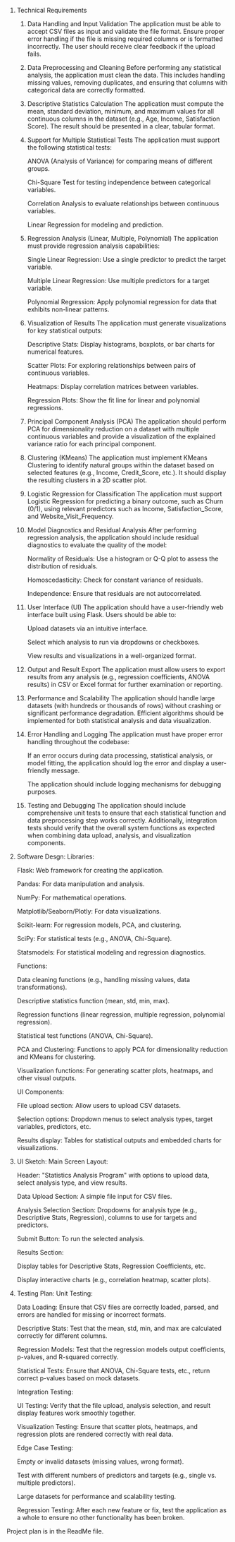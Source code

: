1.  Technical Requirements
    1. Data Handling and Input Validation
        The application must be able to accept CSV files as input and validate the file format. Ensure proper error handling if the file is missing required columns or is formatted incorrectly. The user should receive clear feedback if the upload fails.

    2. Data Preprocessing and Cleaning
        Before performing any statistical analysis, the application must clean the data. This includes handling missing values, removing duplicates, and ensuring that columns with categorical data are correctly formatted.

    3. Descriptive Statistics Calculation
        The application must compute the mean, standard deviation, minimum, and maximum values for all continuous columns in the dataset (e.g., Age, Income, Satisfaction Score). The result should be presented in a clear, tabular format.

    4. Support for Multiple Statistical Tests
        The application must support the following statistical tests:

        ANOVA (Analysis of Variance) for comparing means of different groups.

        Chi-Square Test for testing independence between categorical variables.

        Correlation Analysis to evaluate relationships between continuous variables.

        Linear Regression for modeling and prediction.

    5. Regression Analysis (Linear, Multiple, Polynomial)
        The application must provide regression analysis capabilities:

        Single Linear Regression: Use a single predictor to predict the target variable.

        Multiple Linear Regression: Use multiple predictors for a target variable.

        Polynomial Regression: Apply polynomial regression for data that exhibits non-linear patterns.

    6. Visualization of Results
        The application must generate visualizations for key statistical outputs:

        Descriptive Stats: Display histograms, boxplots, or bar charts for numerical features.

        Scatter Plots: For exploring relationships between pairs of continuous variables.

        Heatmaps: Display correlation matrices between variables.

        Regression Plots: Show the fit line for linear and polynomial regressions.

    7. Principal Component Analysis (PCA)
        The application should perform PCA for dimensionality reduction on a dataset with multiple continuous variables and provide a visualization of the explained variance ratio for each principal component.

    8. Clustering (KMeans)
        The application must implement KMeans Clustering to identify natural groups within the dataset based on selected features (e.g., Income, Credit_Score, etc.). It should display the resulting clusters in a 2D scatter plot.

    9. Logistic Regression for Classification
        The application must support Logistic Regression for predicting a binary outcome, such as Churn (0/1), using relevant predictors such as Income, Satisfaction_Score, and Website_Visit_Frequency.

    10. Model Diagnostics and Residual Analysis
        After performing regression analysis, the application should include residual diagnostics to evaluate the quality of the model:

        Normality of Residuals: Use a histogram or Q-Q plot to assess the distribution of residuals.

        Homoscedasticity: Check for constant variance of residuals.

        Independence: Ensure that residuals are not autocorrelated.

    11. User Interface (UI)
        The application should have a user-friendly web interface built using Flask. Users should be able to:

        Upload datasets via an intuitive interface.

        Select which analysis to run via dropdowns or checkboxes.

        View results and visualizations in a well-organized format.

    12. Output and Result Export
        The application must allow users to export results from any analysis (e.g., regression coefficients, ANOVA results) in CSV or Excel format for further examination or reporting.

    13. Performance and Scalability
        The application should handle large datasets (with hundreds or thousands of rows) without crashing or significant performance degradation. Efficient algorithms should be implemented for both statistical analysis and data visualization.

    14. Error Handling and Logging
        The application must have proper error handling throughout the codebase:

        If an error occurs during data processing, statistical analysis, or model fitting, the application should log the error and display a user-friendly message.

        The application should include logging mechanisms for debugging purposes.

    15. Testing and Debugging
        The application should include comprehensive unit tests to ensure that each statistical function and data preprocessing step works correctly. Additionally, integration tests should verify that the overall system functions as expected when combining data upload, analysis, and visualization components.

2.  Software Desgn:
    Libraries:

    Flask: Web framework for creating the application.

    Pandas: For data manipulation and analysis.

    NumPy: For mathematical operations.

    Matplotlib/Seaborn/Plotly: For data visualizations.

    Scikit-learn: For regression models, PCA, and clustering.

    SciPy: For statistical tests (e.g., ANOVA, Chi-Square).

    Statsmodels: For statistical modeling and regression diagnostics.

    Functions:

    Data cleaning functions (e.g., handling missing values, data transformations).

    Descriptive statistics function (mean, std, min, max).

    Regression functions (linear regression, multiple regression, polynomial regression).

    Statistical test functions (ANOVA, Chi-Square).

    PCA and Clustering: Functions to apply PCA for dimensionality reduction and KMeans for clustering.

    Visualization functions: For generating scatter plots, heatmaps, and other visual outputs.

    UI Components:

    File upload section: Allow users to upload CSV datasets.

    Selection options: Dropdown menus to select analysis types, target variables, predictors, etc.

    Results display: Tables for statistical outputs and embedded charts for visualizations.

3.  UI Sketch:
    Main Screen Layout:

    Header: "Statistics Analysis Program" with options to upload data, select analysis type, and view results.

    Data Upload Section: A simple file input for CSV files.

    Analysis Selection Section: Dropdowns for analysis type (e.g., Descriptive Stats, Regression), columns to use for targets and predictors.

    Submit Button: To run the selected analysis.

    Results Section:

    Display tables for Descriptive Stats, Regression Coefficients, etc.

    Display interactive charts (e.g., correlation heatmap, scatter plots).

4.  Testing Plan:
    Unit Testing:

    Data Loading: Ensure that CSV files are correctly loaded, parsed, and errors are handled for missing or incorrect formats.

    Descriptive Stats: Test that the mean, std, min, and max are calculated correctly for different columns.

    Regression Models: Test that the regression models output coefficients, p-values, and R-squared correctly.

    Statistical Tests: Ensure that ANOVA, Chi-Square tests, etc., return correct p-values based on mock datasets.

    Integration Testing:

    UI Testing: Verify that the file upload, analysis selection, and result display features work smoothly together.

    Visualization Testing: Ensure that scatter plots, heatmaps, and regression plots are rendered correctly with real data.

    Edge Case Testing:

    Empty or invalid datasets (missing values, wrong format).

    Test with different numbers of predictors and targets (e.g., single vs. multiple predictors).

    Large datasets for performance and scalability testing.

    Regression Testing: After each new feature or fix, test the application as a whole to ensure no other functionality has been broken.

Project plan is in the ReadMe file.